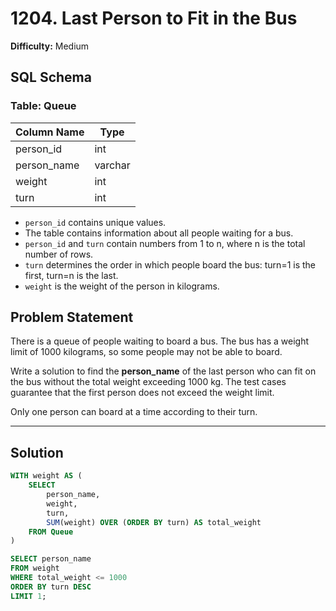 # 1204. Last Person to Fit in the Bus

**Difficulty:** Medium

## SQL Schema

### Table: Queue

| Column Name | Type    |
|-------------|---------|
| person_id   | int     |
| person_name | varchar |
| weight      | int     |
| turn        | int     |

- `person_id` contains unique values.
- The table contains information about all people waiting for a bus.
- `person_id` and `turn` contain numbers from 1 to n, where n is the total number of rows.
- `turn` determines the order in which people board the bus: turn=1 is the first, turn=n is the last.
- `weight` is the weight of the person in kilograms.

## Problem Statement

There is a queue of people waiting to board a bus. The bus has a weight limit of 1000 kilograms, so some people may not be able to board.

Write a solution to find the **person_name** of the last person who can fit on the bus without the total weight exceeding 1000 kg. The test cases guarantee that the first person does not exceed the weight limit.

Only one person can board at a time according to their turn.

---

## Solution

```sql
WITH weight AS (
    SELECT 
        person_name, 
        weight, 
        turn, 
        SUM(weight) OVER (ORDER BY turn) AS total_weight 
    FROM Queue
)

SELECT person_name 
FROM weight
WHERE total_weight <= 1000
ORDER BY turn DESC
LIMIT 1;
